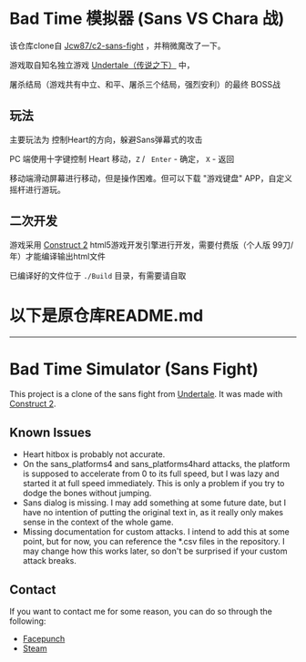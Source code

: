 # Bad Time 模拟器 (Sans VS Chara 战)

该仓库clone自 [Jcw87/c2-sans-fight](https://github.com/Jcw87/c2-sans-fight) ，并稍微魔改了一下。

游戏取自知名独立游戏 [Undertale（传说之下）](http://undertale.com/) 中，

屠杀结局（游戏共有中立、和平、屠杀三个结局，强烈安利）的最终 BOSS战

## 玩法

主要玩法为 控制Heart的方向，躲避Sans弹幕式的攻击

PC 端使用十字键控制 Heart 移动，`Z` / ` Enter` - 确定， `X` - 返回

移动端滑动屏幕进行移动，但是操作困难。但可以下载 "游戏键盘" APP，自定义摇杆进行游玩。



## 二次开发

游戏采用 [Construct 2](https://www.scirra.com/construct2) html5游戏开发引擎进行开发，需要付费版（个人版 99刀/年）才能编译输出html文件

已编译好的文件位于 `./Build` 目录，有需要请自取



# 以下是原仓库README.md
------------

# Bad Time Simulator (Sans Fight)
This project is a clone of the sans fight from [Undertale](http://undertale.com/).
It was made with [Construct 2](https://www.scirra.com/construct2).

Known Issues
------------
- Heart hitbox is probably not accurate.
- On the sans_platforms4 and sans_platforms4hard attacks, the platform is supposed to accelerate from 0 to its full speed, but I was lazy and started it at full speed immediately. This is only a problem if you try to dodge the bones without jumping.
- Sans dialog is missing. I may add something at some future date, but I have no intention of putting the original text in, as it really only makes sense in the context of the whole game.
- Missing documentation for custom attacks. I intend to add this at some point, but for now, you can reference the *.csv files in the repository. I may change how this works later, so don't be surprised if your custom attack breaks.

Contact
-------
If you want to contact me for some reason, you can do so through the following:

- [Facepunch](https://facepunch.com/member.php?u=13155)
- [Steam](http://steamcommunity.com/id/Jcw87/)
